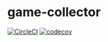 # game-collector

[![CircleCI](https://circleci.com/gh/jonasjohansson8908/game-collector/tree/main.svg?style=svg)](https://circleci.com/gh/jonasjohansson8908/game-collector/tree/main)
[![codecov](https://codecov.io/gh/jonasjohansson8908/game-collector/branch/main/graph/badge.svg?token=QEjtmCZSwv)](https://codecov.io/gh/jonasjohansson8908/game-collector)
